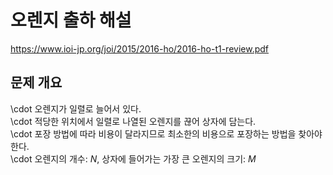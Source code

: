 # 오렌지 출하 해설
https://www.ioi-jp.org/joi/2015/2016-ho/2016-ho-t1-review.pdf
## 문제 개요
\cdot 오렌지가 일렬로 늘어서 있다.  
\cdot 적당한 위치에서 일렬로 나열된 오렌지를 끊어 상자에 담는다.  
\cdot 포장 방법에 따라 비용이 달라지므로 최소한의 비용으로 포장하는 방법을 찾아야 한다.  
\cdot 오렌지의 개수: $N$, 상자에 들어가는 가장 큰 오렌지의 크기: $M$
